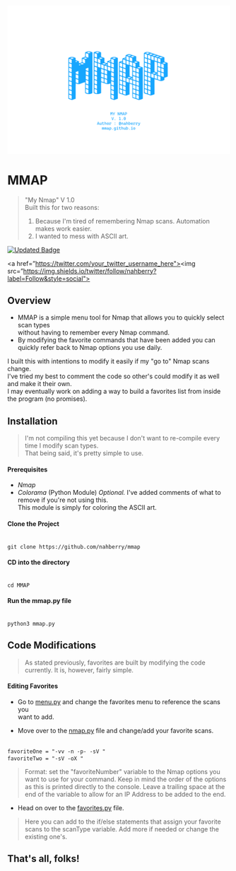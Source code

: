 

![MMAP Logo](https://github.com/nahberry/mmap/blob/main/Resources/Images/mmap.PNG)

# MMAP
> "My Nmap"
> V 1.0  
> Built this for two reasons:  
> 1. Because I'm tired of remembering Nmap scans. Automation makes work easier.
> 2. I wanted to mess with ASCII art.

[![Updated Badge](https://badges.pufler.dev/updated/puf17640/git-badges)](https://badges.pufler.dev/nahberry/mmap)

<a href=”https://twitter.com/your_twitter_username_here"><img src=”https://img.shields.io/twitter/follow/nahberry?label=Follow&style=social"></a>

## Overview

* MMAP is a simple menu tool for Nmap that allows you to quickly select scan types  
without having to remember every Nmap command.  
* By modifying the favorite commands that have been added you can quickly refer back to Nmap options   you use daily.   

I built this with intentions to modify it easily if my "go to" Nmap scans change.    
I've tried my best to comment the code so other's could modify it as well and make it their own.    
I may eventually work on adding a way to build a favorites list from inside the program (no promises).   

## Installation

> I'm not compiling this yet because I don't want to re-compile every time I modify scan types.    
> That being said, it's pretty simple to use.   

#### Prerequisites
- _Nmap_
- _Colorama_ (Python Module)
  *Optional.* I've added comments of what to remove if you're not using this.  
  This module is simply for coloring the ASCII art.  

#### Clone the Project

```

git clone https://github.com/nahberry/mmap

```

#### CD into the directory  

```

cd MMAP

```
#### Run the mmap.py file

```

python3 mmap.py

```

## Code Modifications

> As stated previously, favorites are built by modifying the code  
> currently. It is, however, fairly simple.  

#### Editing Favorites

* Go to [menu.py](https://github.com/nahberry/mmap/blob/main/menu.py) and change the favorites menu to reference the scans you  
want to add.  

* Move over to the [nmap.py](https://github.com/nahberry/mmap/blob/main/nmap.py) file and change/add your favorite scans.

```

favoriteOne = "-vv -n -p- -sV "
favoriteTwo = "-sV -oX "

```
> Format: set the "favoriteNumber" variable to the Nmap options you want to use for your command. Keep in mind the order of the options as this is printed directly to the console. Leave a trailing space at the end of the variable to allow for an IP Address to be added to the end.

* Head on over to the [favorites.py](https://github.com/nahberry/mmap/blob/main/favorites.py) file.

> Here you can add to the if/else statements that assign your favorite scans to the scanType variable. Add more if needed or change the existing one's.

## That's all, folks!
